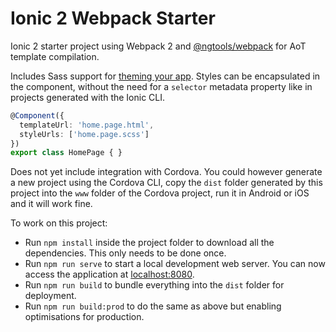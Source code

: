 # Ionic 2 Webpack Starter

Ionic 2 starter project using Webpack 2 and [@ngtools/webpack](https://github.com/angular/angular-cli/tree/master/packages/webpack) for AoT template compilation.

Includes Sass support for [theming your app](https://ionicframework.com/docs/v2/theming/theming-your-app/). Styles can be encapsulated in the component, without the need for a `selector` metadata property like in projects generated with the Ionic CLI.

```typescript
@Component({
  templateUrl: 'home.page.html',
  styleUrls: ['home.page.scss']
})
export class HomePage { }
```

Does not yet include integration with Cordova. You could however generate a new project using the Cordova CLI, copy the `dist` folder generated by this project into the `www` folder of the Cordova project, run it in Android or iOS and it will work fine.

To work on this project:

* Run `npm install` inside the project folder to download all the dependencies. This only needs to be done once.
* Run `npm run serve` to start a local development web server. You can now access the application at [localhost:8080](http://localhost:8080/).
* Run `npm run build` to bundle everything into the `dist` folder for deployment.
* Run `npm run build:prod` to do the same as above but enabling optimisations for production.
